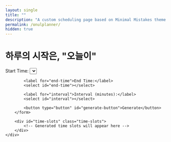 ```yaml
---
layout: single
title: ""
description: "A custom scheduling page based on Minimal Mistakes theme."
permalink: /onulplanner/
hidden: true
---
```


<div class="page__content">
    <h1>하루의 시작은, "오늘이"</h1>
    <div class="planner-container">
        <form>
            <label for="start-time">Start Time:</label>
            <select id="start-time"></select>

            <label for="end-time">End Time:</label>
            <select id="end-time"></select>

            <label for="interval">Interval (minutes):</label>
            <select id="interval"></select>

            <button type="button" id="generate-button">Generate</button>
        </form>

        <div id="time-slots" class="time-slots">
            <!-- Generated time slots will appear here -->
        </div>
    </div>
</div>

<script src="assets/js/onulplanner.js"></script>
<link rel="stylesheet" href="assets/css/onulplanner.css">
